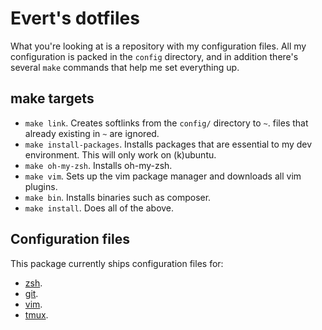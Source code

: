 Evert's dotfiles
================

What you're looking at is a repository with my configuration files.
All my configuration is packed in the `config` directory, and in addition
there's several `make` commands that help me set everything up.

make targets
------------

* `make link`. Creates softlinks from the `config/` directory to `~`.
   files that already existing in `~` are ignored.
* `make install-packages`. Installs packages that are essential to my dev
   environment. This will only work on (k)ubuntu.
* `make oh-my-zsh`. Installs oh-my-zsh.
* `make vim`. Sets up the vim package manager and downloads all vim plugins.
* `make bin`. Installs binaries such as composer.
* `make install`. Does all of the above.

Configuration files
-------------------

This package currently ships configuration files for:

* [zsh](https://en.wikipedia.org/wiki/Z_shell). 
* [git](https://git-scm.com/).
* [vim](http://www.vim.org/).
* [tmux](https://tmux.github.io/).
 
